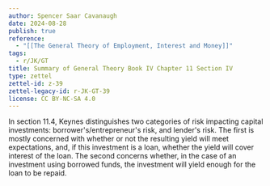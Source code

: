 ```yaml
---
author: Spencer Saar Cavanaugh
date: 2024-08-28
publish: true
reference:
  - "[[The General Theory of Employment, Interest and Money]]"
tags:
  - r/JK/GT
title: Summary of General Theory Book IV Chapter 11 Section IV
type: zettel
zettel-id: z-39
zettel-legacy-id: r-JK-GT-39
license: CC BY-NC-SA 4.0
---
```


In section 11.4, Keynes distinguishes two categories of risk impacting capital investments: borrower's/entrepreneur's risk, and lender's risk. The first is mostly concerned with whether or not the resulting yield will meet expectations, and, if this investment is a loan, whether the yield will cover interest of the loan. The second concerns whether, in the case of an investment using borrowed funds, the investment will yield enough for the loan to be repaid.
